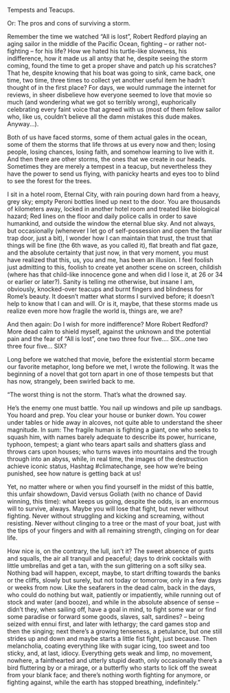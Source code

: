 Tempests and Teacups.

Or: The pros and cons of surviving a storm.

Remember the time we watched “All is lost”, Robert Redford playing an aging sailor in the middle of the Pacific Ocean, fighting – or rather not-fighting – for his life? How we hated his turtle-like slowness, his indifference, how it made us all antsy that he, despite seeing the storm coming, found the time to get a proper shave and patch up his scratches? That he, despite knowing that his boat was going to sink, came back, one time, two time, three times to collect yet another useful item he hadn’t thought of in the first place? For days, we would rummage the internet for reviews, in sheer disbelieve how everyone seemed to love that movie so much (and wondering what we got so terribly wrong), euphorically celebrating every faint voice that agreed with us (most of them fellow sailor who, like us, couldn’t believe all the damn mistakes this dude makes. Anyway...).

Both of us have faced storms, some of them actual gales in the ocean, some of them the storms that life throws at us every now and then; losing people, losing chances, losing faith, and somehow learning to live with it. And then there are other storms, the ones that we create in our heads. Sometimes they are merely a tempest in a teacup, but nevertheless they have the power to send us flying, with panicky hearts and eyes too to blind to see the forest for the trees.

I sit in a hotel room, Eternal City, with rain pouring down hard from a heavy, grey sky; empty Peroni bottles lined up next to the door. You are thousands of kilometers away, locked in another hotel room and treated like biological hazard; Red lines on the floor and daily police calls in order to save humankind, and outside the window the eternal blue sky. 
And not always, but occasionally (whenever I let go of self-possession and open the familiar trap door, just a bit), I wonder how I can maintain that trust, the trust that things will be fine (the 6th wave, as you called it), flat breath and flat gaze, and the absolute certainty that just now, in that very moment, you must have realized that this, us, you and me, has been an illusion. I feel foolish just admitting to this, foolish to create yet another scene on screen, childish (where has that child-like innocence gone and when did I lose it, at 26 or 34 or earlier or later?). Sanity is telling me otherwise, but insane I am, obviously, knocked-over teacups and burnt fingers and blindness for Rome’s beauty. It doesn’t matter what storms I survived before; it doesn’t help to know that I can and will. Or is it, maybe, that these storms made us realize even more how fragile the world is, things are, we are? 

And then again: Do I wish for more indifference? More Robert Redford? More dead calm to shield myself, against the unknown and the potential pain and the fear of “All is lost”, one two three four five…. SIX…one two three four five… SIX?

Long before we watched that movie, before the existential storm became our favorite metaphor, long before we met, I wrote the following. It was the beginning of a novel that got torn apart in one of those tempests but that has now, strangely, been swirled back to me.  

“The worst thing is not the storm. That’s what the drowned say. 

He’s the enemy one must battle. You nail up windows and pile up sandbags. You hoard and prep. You clear your house or bunker down. You cower under tables or hide away in alcoves, not quite able to understand the sheer magnitude. In sum: The fragile human is fighting a giant, one who seeks to squash him, with names barely adequate to describe its power, hurricane, typhoon, tempest; a giant who tears apart sails and shatters glass and throws cars upon houses; who turns waves into mountains and the trough through into an abyss, while, in real time, the images of the destruction achieve iconic status, Hashtag #climatechange, see how we’re being punished, see how nature is getting back at us! 

Yet, no matter where or when you find yourself in the midst of this battle, this unfair showdown, David versus Goliath (with no chance of David winning, this time): what keeps us going, despite the odds, is an enormous will to survive, always. Maybe you will lose that fight, but never without fighting. Never without struggling and kicking and screaming, without resisting. Never without clinging to a tree or the mast of your boat, just with the tips of your fingers and with all remaining strength, clinging on for dear life. 

How nice is, on the contrary, the lull, isn’t it? The sweet absence of gusts and squalls, the air all tranquil and peaceful; days to drink cocktails with little umbrellas and get a tan, with the sun glittering on a soft silky sea. Nothing bad will happen, except, maybe, to start drifting towards the banks or the cliffs, slowly but surely, but not today or tomorrow, only in a few days or weeks from now. Like the seafarers in the dead calm, back in the days, who could do nothing but wait, patiently or impatiently, while running out of stock and water (and booze), and while in the absolute absence of sense – didn’t they, when sailing off, have a goal in mind, to fight some war or find some paradise or forward some goods, slaves, salt, sardines? – being seized with ennui first, and later with lethargy; the card games stop and then the singing; next there’s a growing tenseness, a petulance, but one still strides up and down and maybe starts a little fist fight, just because. Then melancholia, coating everything like with sugar icing, too sweet and too sticky, and, at last, idiocy. Everything gets weak and limp, no movement, nowhere, a fainthearted and utterly stupid death, only occasionally there’s a bird fluttering by or a mirage, or a butterfly who starts to lick off the sweat from your blank face; and there’s nothing worth fighting for anymore, or fighting against, while the earth has stopped breathing, indefinitely.” 
